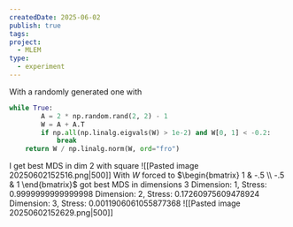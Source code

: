 ```yaml
---
createdDate: 2025-06-02
publish: true
tags: 
project:
  - MLEM
type:
  - experiment
---
```

With a randomly generated one with 
```python
while True:
        A = 2 * np.random.rand(2, 2) - 1
        W = A + A.T
        if np.all(np.linalg.eigvals(W) > 1e-2) and W[0, 1] < -0.2:
            break
    return W / np.linalg.norm(W, ord="fro")
```
I get best MDS in dim 2 with square
![[Pasted image 20250602152516.png|500]]
With $W$ forced to $\begin{bmatrix} 1 & -.5 \\ -.5 & 1 \end{bmatrix}$
got best MDS in dimensions 3
Dimension: 1, Stress: 0.9999999999999998
Dimension: 2, Stress: 0.17260975609478924
Dimension: 3, Stress: 0.0011906061055877368
![[Pasted image 20250602152629.png|500]]